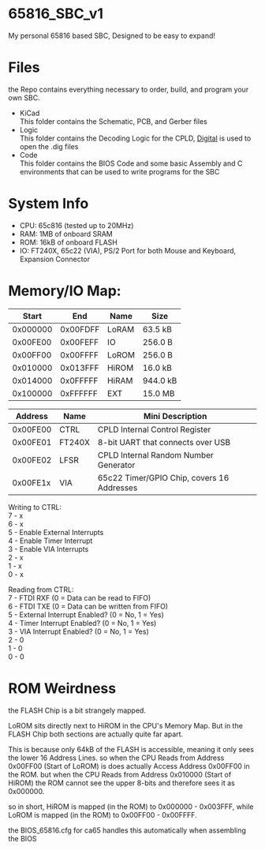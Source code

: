 # 65816_SBC_v1
My personal 65816 based SBC, Designed to be easy to expand!

# Files
the Repo contains everything necessary to order, build, and program your own SBC.

* KiCad  
This folder contains the Schematic, PCB, and Gerber files
* Logic  
This folder contains the Decoding Logic for the CPLD, [Digital](https://github.com/hneemann/Digital) is used to open the .dig files
* Code  
This folder contains the BIOS Code and some basic Assembly and C environments that can be used to write programs for the SBC

# System Info

* CPU: 65c816 (tested up to 20MHz)
* RAM: 1MB of onboard SRAM
* ROM: 16kB of onboard FLASH
* IO: FT240X, 65c22 (VIA), PS/2 Port for both Mouse and Keyboard, Expansion Connector

# Memory/IO Map:

|  Start   |   End    | Name  |   Size   |
| -------- | -------- | ----- | -------- |
| 0x000000 | 0x00FDFF | LoRAM |  63.5 kB |
| 0x00FE00 | 0x00FEFF | IO    |  256.0 B |
| 0x00FF00 | 0x00FFFF | LoROM |  256.0 B |
| 0x010000 | 0x013FFF | HiROM |  16.0 kB |
| 0x014000 | 0x0FFFFF | HiRAM | 944.0 kB |
| 0x100000 | 0xFFFFFF | EXT   |  15.0 MB |

| Address  | Name   | Mini Description                           |
| -------- | ------ | ------------------------------------------ |
| 0x00FE00 | CTRL   | CPLD Internal Control Register             |
| 0x00FE01 | FT240X | 8-bit UART that connects over USB          |
| 0x00FE02 | LFSR   | CPLD Internal Random Number Generator      |
| 0x00FE1x | VIA    | 65c22 Timer/GPIO Chip, covers 16 Addresses |

Writing to CTRL:  
7 - x  
6 - x  
5 - Enable External Interrupts  
4 - Enable Timer Interrupt  
3 - Enable VIA Interrupts  
2 - x  
1 - x  
0 - x  

Reading from CTRL:  
7 - FTDI RXF (0 = Data can be read to FIFO)  
6 - FTDI TXE (0 = Data can be written from FIFO)  
5 - External Interrupt Enabled? (0 = No, 1 = Yes)  
4 - Timer Interrupt Enabled? (0 = No, 1 = Yes)  
3 - VIA Interrupt Enabled? (0 = No, 1 = Yes)  
2 - 0  
1 - 0  
0 - 0  

# ROM Weirdness
the FLASH Chip is a bit strangely mapped.

LoROM sits directly next to HiROM in the CPU's Memory Map. But in the FLASH Chip both sections are actually quite far apart.

This is because only 64kB of the FLASH is accessible, meaning it only sees the lower 16 Address Lines. so when the CPU Reads from Address 0x00FF00 (Start of LoROM) is does actually Access Address 0x00FF00 in the ROM. but when the CPU Reads from Address 0x010000 (Start of HiROM) the ROM cannot see the upper 8-bits and therefore sees it as 0x000000.

so in short, HiROM is mapped (in the ROM) to 0x000000 - 0x003FFF, while LoROM is mapped (in the ROM) to 0x00FF00 - 0x00FFFF.

the BIOS_65816.cfg for ca65 handles this automatically when assembling the BIOS
